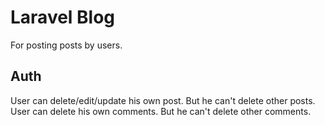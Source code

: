 
# Laravel Blog 

For posting posts by users.


## Auth

User can delete/edit/update his own post. But he can't delete other posts. 
User can delete his own comments. But he can't delete other comments. 

